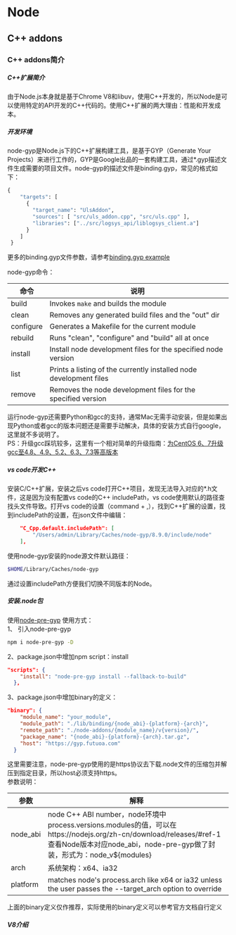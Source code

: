 

# Node

## C++ addons

### C++ addons简介

##### C++扩展简介

由于Node.js本身就是基于Chrome V8和libuv，使用C++开发的，所以Node是可以使用特定的API开发的C++代码的。使用C++扩展的两大理由：性能和开发成本。

##### 开发环境

node-gyp是Node.js下的C++扩展构建工具，是基于GYP（Generate Your Projects）来进行工作的，GYP是Google出品的一套构建工具，通过*.gyp描述文件生成需要的项目文件。node-gyp的描述文件是binding.gyp，常见的格式如下：

```py
{
    "targets": [
      {
        "target_name": "UlsAddon",
        "sources": [ "src/uls_addon.cpp", "src/uls.cpp" ],
        "libraries": ["../src/logsys_api/liblogsys_client.a"]
      }
    ]
 }
```

更多的binding.gyp文件参数，请参考[binding.gyp example](https://github.com/nodejs/node-gyp/wiki/%22binding.gyp%22-files-out-in-the-wild)

node-gyp命令：

| 命令      | 说明                                                         |
| --------- | ------------------------------------------------------------ |
| build     | Invokes `make` and builds the module                         |
| clean     | Removes any generated build files and the "out" dir          |
| configure | Generates a Makefile for the current module                  |
| rebuild   | Runs "clean", "configure" and "build" all at once            |
| install   | Install node development files for the specified node version |
| list      | Prints a listing of the currently installed node development files |
| remove    | Removes the node development files for the specified version |

运行node-gyp还需要Python和gcc的支持，通常Mac无需手动安装，但是如果出现Python或者gcc的版本问题还是需要手动解决，具体的安装方式自行google，这里就不多说明了。  
PS：升级gcc踩坑较多，这里有一个相对简单的升级指南：[为CentOS 6、7升级gcc至4.8、4.9、5.2、6.3、7.3等高版本](https://www.yuque.com/loveqq/cwh6py/weicentos-67sheng-jigcc-zhi4849526373deng-gao-ban)

##### vs code开发C++

安装C/C++扩展，安装之后vs code打开C++项目，发现无法导入对应的*.h文件，这是因为没有配置vs code的C++ includePath，vs code使用默认的路径查找头文件导致。打开vs code的设置（command + ,），找到C++扩展的设置，找到includePath的设置，在json文件中编辑：

```json
    "C_Cpp.default.includePath": [
        "/Users/admin/Library/Caches/node-gyp/8.9.0/include/node"
    ],
```

使用node-gyp安装的node源文件默认路径：

```sh
$HOME/Library/Caches/node-gyp
```

通过设置includePath方便我们切换不同版本的Node。

##### 安装.node包

使用[node-pre-gyp](https://www.npmjs.com/package/node-pre-gyp)
使用方式：  
1、 引入node-pre-gyp

```sh
npm i node-pre-gyp -D
```

2、package.json中增加npm script：install

```json
"scripts": {
    "install": "node-pre-gyp install --fallback-to-build"
  },
```

3、package.json中增加binary的定义：

```json
"binary": {
    "module_name": "your_module",
    "module_path": "./lib/binding/{node_abi}-{platform}-{arch}",
    "remote_path": "./node-addons/{module_name}/v{version}/",
    "package_name": "{node_abi}-{platform}-{arch}.tar.gz",
    "host": "https://gyp.futuoa.com"
  }
```

这里需要注意，node-pre-gyp使用的是https协议去下载.node文件的压缩包并解压到指定目录，所以host必须支持https。  
参数说明：

| 参数     | 解释                                                         |
| -------- | ------------------------------------------------------------ |
| node_abi | node C++ ABI number，node环境中process.versions.modules的值，可以在https://nodejs.org/zh-cn/download/releases/#ref-1查看Node版本对应node_abi，node-pre-gyp做了封装，形式为：node_v${modules} |
| arch     | 系统架构：x64、ia32                                          |
| platform | matches node's process.arch like x64 or ia32 unless the user passes the --target_arch option to override |

上面的binary定义仅作推荐，实际使用的binary定义可以参考官方文档自行定义

##### V8介绍